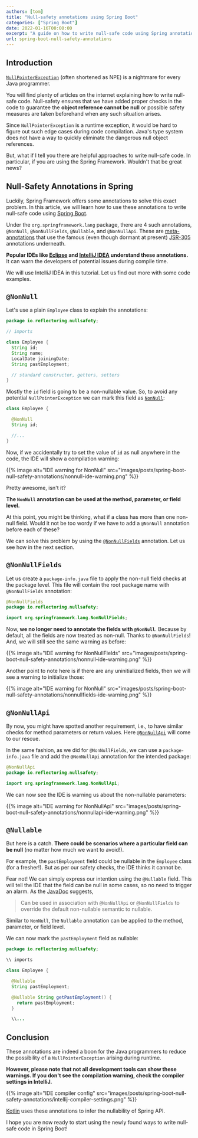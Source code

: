 ```yaml
---
authors: [tom]
title: "Null-safety annotations using Spring Boot"
categories: ["Spring Boot"]
date: 2022-01-16T00:00:00
excerpt: "A guide on how to write null-safe code using Spring annotations"
url: spring-boot-null-safety-annotations
---
```


## Introduction

[`NullPointerException`](https://docs.oracle.com/en/java/javase/17/docs/api/java.base/java/lang/NullPointerException.html) (often shortened as NPE) is a nightmare for every Java programmer.

You will find plenty of articles on the internet explaining how to write null-safe code. Null-safety ensures that we have added proper checks in the code to guarantee the **object reference cannot be null** or possible safety measures are taken beforehand when any such situation arises.

Since `NullPointerException` is a runtime exception, it would be hard to figure out such edge cases during code compilation. Java's type system does not have a way to quickly eliminate the dangerous null object references. 

But, what if I tell you there are helpful approaches to write null-safe code. In particular, if you are using the Spring Framework. Wouldn't that be great news?

## Null-Safety Annotations in Spring

Luckily, Spring Framework offers some annotations to solve this exact problem. 
In this article, we will learn how to use these annotations to write null-safe code using [Spring Boot](https://reflectoring.io/categories/spring-boot/).  

Under the `org.springframework.lang` package, there are 4 such annotations, `@NonNull`, `@NonNullFields`, `@Nullable`, and `@NonNullApi`. These are [meta-annotations](https://dzone.com/articles/what-are-meta-annotations-in-java) that use the famous (even though dormant at present) [JSR-305](https://jcp.org/en/jsr/detail?id=305) annotations underneath. 

**Popular IDEs like [Eclipse](https://www.eclipse.org/ide/) and [IntelliJ IDEA](https://www.jetbrains.com/idea/) understand these annotations.** It can warn the developers of potential issues during compile time. 

We will use IntelliJ IDEA in this tutorial. Let us find out more with some code examples.

## `@NonNull`

Let's use a plain `Employee` class to explain the annotations:

```java
package io.reflectoring.nullsafety;

// imports 

class Employee {
  String id;
  String name;
  LocalDate joiningDate;
  String pastEmployment;

  // standard constructor, getters, setters
}
```

Mostly the `id` field is going to be a non-nullable value. So, to avoid any potential `NullPointerException` we can mark this field as [`NonNull`](https://docs.spring.io/spring-framework/docs/current/javadoc-api/org/springframework/lang/NonNull.html):


```java
class Employee {

  @NonNull 
  String id;

  //...
}
```
Now, if we accidentally try to set the value of `id` as null anywhere in the code, the IDE will show a compilation warning:

{{% image alt="IDE warning for NonNull" src="images/posts/spring-boot-null-safety-annotations/nonnull-ide-warning.png" %}}

Pretty awesome, isn't it?

**The `NonNull` annotation can be used at the method, parameter, or field level.** 

At this point, you might be thinking, what if a class has more than one non-null field. Would it not be too wordy if we have to add a `@NonNull` annotation before each of these? 

We can solve this problem by using the [`@NonNullFields`](https://docs.spring.io/spring-framework/docs/current/javadoc-api/org/springframework/lang/NonNullFields.html) annotation. Let us see how in the next section.

## `@NonNullFields`

Let us create a `package-info.java` file to apply the non-null field checks at the package level. This file will contain the root package name with `@NonNullFields` annotation:

```java
@NonNullFields
package io.reflectoring.nullsafety;

import org.springframework.lang.NonNullFields;
```

Now, **we no longer need to annotate the fields with `@NonNull`**. Because by default, all the fields are now treated as non-null. Thanks to `@NonNullFields`! And, we will still see the same warning as before:

{{% image alt="IDE warning for NonNullFields" src="images/posts/spring-boot-null-safety-annotations/nonnull-ide-warning.png" %}}

Another point to note here is if there are any uninitialized fields, then we will see a warning to initialize those:

{{% image alt="IDE warning for NonNull" src="images/posts/spring-boot-null-safety-annotations/nonnullfields-ide-warning.png" %}}

## `@NonNullApi`

By now, you might have spotted another requirement, i.e., to have similar checks for method parameters or return values. Here [`@NonNullApi`](https://docs.spring.io/spring-framework/docs/current/javadoc-api/org/springframework/lang/NonNullApi.html) will come to our rescue. 

In the same fashion, as we did for `@NonNullFields`, we can use a `package-info.java` file and add the `@NonNullApi` annotation for the intended package:

```java
@NonNullApi
package io.reflectoring.nullsafety;

import org.springframework.lang.NonNullApi;
```

We can now see the IDE is warning us about the non-nullable parameters:

{{% image alt="IDE warning for NonNullApi" src="images/posts/spring-boot-null-safety-annotations/nonnullapi-ide-warning.png" %}}

## `@Nullable`

But here is a catch. **There could be scenarios where a particular field can be null** (no matter how much we want to avoid!). 

For example, the `pastEmployment` field could be nullable in the `Employee` class (for a fresher!). But as per our safety checks, the IDE thinks it cannot be.

Fear not! We can simply express our intention using the `@Nullable` field. This will tell the IDE that the field can be null in some cases, so no need to trigger an alarm. As the [JavaDoc](https://docs.spring.io/spring-framework/docs/current/javadoc-api/org/springframework/lang/Nullable.html) suggests,
> Can be used in association with `@NonNullApi` or `@NonNullFields` to override the default non-nullable semantic to nullable.

Similar to `NonNull`, the `Nullable` annotation can be applied to the method, parameter, or field level. 

We can now mark the `pastEmployment` field as nullable:

```java
package io.reflectoring.nullsafety;

\\ imports

class Employee {

  @Nullable
  String pastEmployment;

  @Nullable String getPastEmployment() {
    return pastEmployment;
  }

  \\...
```

## Conclusion

These annotations are indeed a boon for the Java programmers to reduce the possibility of a `NullPointerException` arising during runtime. 

**However, please note that not all development tools can show these warnings. If you don't see the compilation warning, check the compiler settings in IntelliJ.**

{{% image alt="IDE compiler config" src="images/posts/spring-boot-null-safety-annotations/intellij-compiler-settings.png" %}}

[Kotlin](https://kotlinlang.org/docs/null-safety.html) uses these annotations to infer the nullability of Spring API.

I hope you are now ready to start using the newly found ways to write null-safe code in Spring Boot! 
